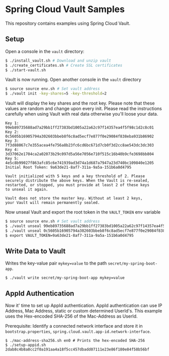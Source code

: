 Spring Cloud Vault Samples
============================


This repository contains examples using Spring Cloud Vault.

## Setup

Open a console in the `vault` directory:

```bash
$ ./install_vault.sh # Download and unzip vault
$ ./create_certificates.sh # Create SSL certificates
$ ./start-vault.sh 
```

Vault is now running. Open another console in the `vault` directory

```bash
$ source source env.sh # Set vault address
$ ./vault init -key-shares=5 -key-threshold=2
```

Vault will display the key shares and the root key. Please note that these values are random
and change upon every init. Please read the instructions carefully when using Vault with real data
otherwise you'll loose your data.
```
Key 1: 99eb89735688ad7a29bb1ff27383bd1005a22a62c97f14357ea4f5f98c1d2c8c01
Key 2: 0c5605b16905794a302603bbeb8f6c8ad5ecf7e877f0e29084f838eba931b86902
Key 3: 7f3d88067c7e355acea4fe756a8b23fc6cd6bc671d7cb0f3d2cc8ae543dc3dc303
Key 4: 3d37062e1704ca2a02073b29c097d5a56e7056e710f515c16b40b9cfe3698bb804
Key 5: 4e5c8b99027f863afc85c6e741939ad3d74a1d687a7947a23d740bc109840e1205
Initial Root Token: 9a63de21-8af7-311a-9a5a-151b6a0d4795

Vault initialized with 5 keys and a key threshold of 2. Please
securely distribute the above keys. When the Vault is re-sealed,
restarted, or stopped, you must provide at least 2 of these keys
to unseal it again.

Vault does not store the master key. Without at least 2 keys,
your Vault will remain permanently sealed.
```

Now unseal Vault and export the root token in the `VAULT_TOKEN` env variable
```bash
$ source source env.sh # Set vault address
$ ./vault unseal 99eb89735688ad7a29bb1ff27383bd1005a22a62c97f14357ea4f5f98c1d2c8c01
$ ./vault unseal 0c5605b16905794a302603bbeb8f6c8ad5ecf7e877f0e29084f838eba931b86902
$ export VAULT_TOKEN=9a63de21-8af7-311a-9a5a-151b6a0d4795
```

## Write Data to Vault

Writes the key-value pair `mykey=value` to the path `secret/my-spring-boot-app`.

```
$ ./vault write secret/my-spring-boot-app mykey=value
```

## AppId Authentication

Now it' time to set up AppId authentication. AppId authentication can use IP Address, Mac Address, static or custom determined UserId's. This example uses the Hex-encoded SHA-256 of the Mac-Address as UserId.

Prerequisite: Identify a connected network interface and store it in `bootstrap.properties`, `spring.cloud.vault.app-id.network-interface`.

```
$ ./mac-address-sha256.sh en0 # Prints the hex-encoded SHA-256
$ ./setup-appid.sh 2dab8c4b8a8cc2f0a191aa4a18f5cc457dbadd07111e23e86f180e84f58b56bf
```

